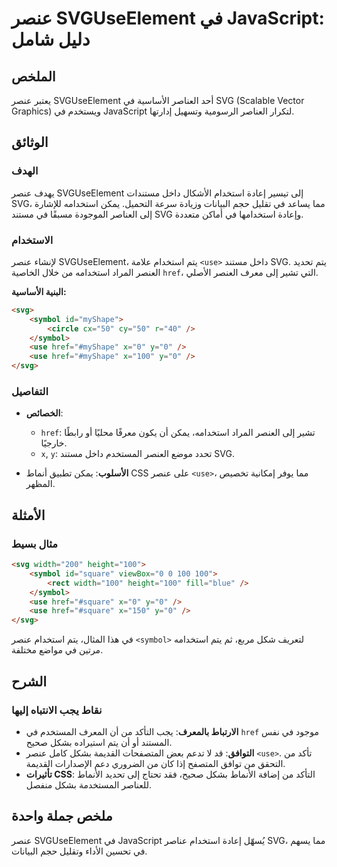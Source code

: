 <!--
Meta Description: # عنصر SVGUseElement في JavaScript: دليل شامل ## الملخص يعتبر عنصر SVGUseElement أحد العناصر الأساسية في SVG (Scalable Vector Graphics) ويستخدم في Jav...
Meta Keywords: svg, عنصر, use, href, 100
-->

# عنصر SVGUseElement في JavaScript: دليل شامل

## الملخص
يعتبر عنصر SVGUseElement أحد العناصر الأساسية في SVG (Scalable Vector Graphics) ويستخدم في JavaScript لتكرار العناصر الرسومية وتسهيل إدارتها. 

## الوثائق
### الهدف
يهدف عنصر SVGUseElement إلى تيسير إعادة استخدام الأشكال داخل مستندات SVG، مما يساعد في تقليل حجم البيانات وزيادة سرعة التحميل. يمكن استخدامه للإشارة إلى العناصر الموجودة مسبقًا في مستند SVG وإعادة استخدامها في أماكن متعددة.

### الاستخدام
لإنشاء عنصر SVGUseElement، يتم استخدام علامة `<use>` داخل مستند SVG. يتم تحديد العنصر المراد استخدامه من خلال الخاصية `href`، التي تشير إلى معرف العنصر الأصلي. 

**البنية الأساسية:**
```html
<svg>
    <symbol id="myShape">
        <circle cx="50" cy="50" r="40" />
    </symbol>
    <use href="#myShape" x="0" y="0" />
    <use href="#myShape" x="100" y="0" />
</svg>
```

### التفاصيل 
- **الخصائص**: 
  - `href`: تشير إلى العنصر المراد استخدامه، يمكن أن يكون معرفًا محليًا أو رابطًا خارجيًا.
  - `x`, `y`: تحدد موضع العنصر المستخدم داخل مستند SVG.
  
- **الأسلوب**: يمكن تطبيق أنماط CSS على عنصر `<use>`، مما يوفر إمكانية تخصيص المظهر.

## الأمثلة
### مثال بسيط
```html
<svg width="200" height="100">
    <symbol id="square" viewBox="0 0 100 100">
        <rect width="100" height="100" fill="blue" />
    </symbol>
    <use href="#square" x="0" y="0" />
    <use href="#square" x="150" y="0" />
</svg>
```
في هذا المثال، يتم استخدام عنصر `<symbol>` لتعريف شكل مربع، ثم يتم استخدامه مرتين في مواضع مختلفة.

## الشرح
### نقاط يجب الانتباه إليها
- **الارتباط بالمعرف**: يجب التأكد من أن المعرف المستخدم في `href` موجود في نفس المستند أو أن يتم استيراده بشكل صحيح.
- **التوافق**: قد لا تدعم بعض المتصفحات القديمة بشكل كامل عنصر `<use>`. تأكد من التحقق من توافق المتصفح إذا كان من الضروري دعم الإصدارات القديمة.
- **تأثيرات CSS**: التأكد من إضافة الأنماط بشكل صحيح، فقد تحتاج إلى تحديد الأنماط للعناصر المستخدمة بشكل منفصل.

## ملخص جملة واحدة
عنصر SVGUseElement في JavaScript يُسهّل إعادة استخدام عناصر SVG، مما يسهم في تحسين الأداء وتقليل حجم البيانات.